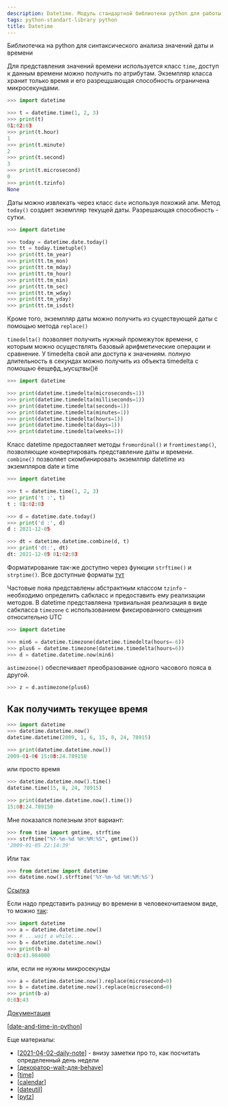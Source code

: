 ```yaml
---
description: Datetime. Модуль стандартной библиотеки python для работы со значениями даты и времни
tags: python-standart-library python
title: Datetime
---
```

Библиотечка на python для синтаксического анализа значений даты и времени

Для представления значений времени используется класс `time`, доступ к данным времени можно получить по атрибутам. Экземпляр класса хранит только время и его разрещшающая способность ограничена микросекундами.

```python
>>> import datetime

>>> t = datetime.time(1, 2, 3)
>>> print(t)
01:02:03
>>> print(t.hour)
1
>>> print(t.minute)
2
>>> print(t.second)
3
>>> print(t.microsecond)
0
>>> print(t.tzinfo)
None
```

Даты можно извлекать через класс `date` используя похожий апи. Метод `today()` создает экземпляр текущей даты. Разрешающая способность - сутки.

```python
>>> import datetime

>>> today = datetime.date.today()
>>> tt = today.timetuple()
>>> print(tt.tm_year)
>>> print(tt.tm_mon)
>>> print(tt.tm_mday)
>>> print(tt.tm_hour)
>>> print(tt.tm_min)
>>> print(tt.tm_sec)
>>> print(tt.tm_wday)
>>> print(tt.tm_yday)
>>> print(tt.tm_isdst)
```

Кроме того, экземпляр даты можно получить из существующей даты с помощью метода `replace()`

`timedelta()` позволяет получить нужный промежуток времени, с которым можно осуществлять базовый арифметические операции и сравнение. У timedelta свой апи доступа к значениям. полную длительность в секундах можно получить из объекта timedelta с помощью ёещефд_ыусщтвы()ё

```python
>>> import datetime

>>> print(datetime.timedelta(microseconds=1))
>>> print(datetime.timedelta(milliseconds=1))
>>> print(datetime.timedelta(seconds=1))
>>> print(datetime.timedelta(minutes=1))
>>> print(datetime.timedelta(hours=1))
>>> print(datetime.timedelta(days=1))
>>> print(datetime.timedelta(weeks=1))
```

Класс datetime предоставляет методы `fromordinal()` и `fromtimestamp()`, позволяющие конвертировать представление даты и времени. `combine()` позволяет скомбинировать экземлпяр datetime из экземпляров date и time

```python
>>> import datetime

>>> t = datetime.time(1, 2, 3)
>>> print('t :', t)
t : 01:02:03

>>> d = datetime.date.today()
>>> print('d :', d)
d : 2021-12-05

>>> dt = datetime.datetime.combine(d, t)
>>> print('dt:', dt)
dt: 2021-12-05 01:02:03
```

Форматирование так-же доступно через функции `strftime()` и `strptime()`. Все доступные форматы [тут](https://docs.python.org/3/library/datetime.html?highlight=datetime#strftime-and-strptime-format-codes)

Частовые пояа представлены абстрактным классом `tzinfo` - необходимо определить сабкласс и предоставить ему реализации методов. В datetime представляена тривиальная реализация в виде сабкласса `timezone` с использованием фиксированного смещения относительно UTC

```python
>>> import datetime

>>> min6 = datetime.timezone(datetime.timedelta(hours=-6))
>>> plus6 = datetime.timezone(datetime.timedelta(hours=6))
>>> d = datetime.datetime.now(min6)
```

`astimezone()` обеспечивает преобразование одного часового пояса в другой.

```python
>>> z = d.astimezone(plus6)
```

## Как получимть текущее время

```python
>>> import datetime
>>> datetime.datetime.now()
datetime.datetime(2009, 1, 6, 15, 8, 24, 78915)

>>> print(datetime.datetime.now())
2009-01-06 15:08:24.789150
```

или просто время

```python
>>> datetime.datetime.now().time()
datetime.time(15, 8, 24, 78915)

>>> print(datetime.datetime.now().time())
15:08:24.789150
```

Мне показался полезным этот вариант:

```python
>>> from time import gmtime, strftime
>>> strftime("%Y-%m-%d %H:%M:%S", gmtime())
'2009-01-05 22:14:39'
```

Или так

```python
>>> from datetime import datetime
>>> datetime.now().strftime('%Y-%m-%d %H:%M:%S')
```

[Ссылка](https://stackoverflow.com/a/415525/15966204)

Если надо представить разницу во времени в человекочитаемом виде, то можно [так](https://stackoverflow.com/a/3427051/15966204):

```python
>>> import datetime
>>> a = datetime.datetime.now()
>>> # ...wait a while...
>>> b = datetime.datetime.now()
>>> print(b-a)
0:03:43.984000
```

или, если не нужны микросекунды

```python
>>> a = datetime.datetime.now().replace(microsecond=0)
>>> b = datetime.datetime.now().replace(microsecond=0)
>>> print(b-a)
0:03:43
```

[Документация](https://docs.python.org/3/library/datetime.html?highlight=datetime#module-datetime)

[[date-and-time-in-python]]

Еще материалы:

- [[2021-04-02-daily-note]] - внизу заметки про то, как посчитать определенный день недели
- [[декоратор-wait-для-behave]]
- [[time]]
- [[calendar]]
- [[dateutil]]
- [[pytz]]

[//begin]: # "Autogenerated link references for markdown compatibility"
[date-and-time-in-python]: date-and-time-in-python "Date and time in python"
[2021-04-02-daily-note]: ../posts/2021-04-02-daily-note "Про работу behave и unittest и немного про datetime"
[декоратор-wait-для-behave]: %D0%B4%D0%B5%D0%BA%D0%BE%D1%80%D0%B0%D1%82%D0%BE%D1%80-wait-%D0%B4%D0%BB%D1%8F-behave "Декоратор wait для behave"
[time]: time "Time"
[calendar]: calendar "Calendar"
[dateutil]: dateutil "Dateutil"
[pytz]: pytz "Pytz"
[//end]: # "Autogenerated link references"